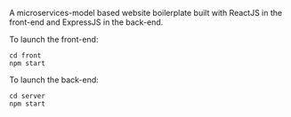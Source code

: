 A microservices-model based website boilerplate built with ReactJS in the front-end and ExpressJS in the back-end.

To launch the front-end:
```
cd front
npm start
```

To launch the back-end:
```
cd server
npm start
```